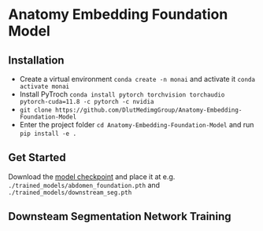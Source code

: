 # Anatomy Embedding Foundation Model



## Installation

- Create a virtual environment `conda create -n monai` and activate it `conda activate monai`
- Install PyTroch `conda install pytorch torchvision torchaudio pytorch-cuda=11.8 -c pytorch -c nvidia`
- `git clone https://github.com/DlutMedimgGroup/Anatomy-Embedding-Foundation-Model`
- Enter the project folder `cd Anatomy-Embedding-Foundation-Model` and run `pip install -e .`


## Get Started

Download the [model checkpoint](https://1drv.ms/f/s!AiAogjEIFaXOgulqdHCFV3p4O24fQg?e=qWkmg5) and place it at e.g. `./trained_models/abdomen_foundation.pth` and `./trained_models/downstream_seg.pth`




## Downsteam Segmentation Network Training


